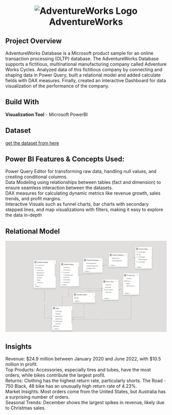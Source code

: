 <h1 id="top" align="center"> <img src="https://user-images.githubusercontent.com/55101825/127707951-a6566f0d-7e4e-459c-a9c4-84604b7385ba.png" alt="AdventureWorks Logo" width="115"> AdventureWorks </h1>

## Project Overview
AdventureWorks Database is a Microsoft product sample for an online transaction processing (OLTP) database. The AdventureWorks Database supports a fictitious, multinational manufacturing company called Adventure Works Cycles. Analyzed data of this fictitious company by connecting and shaping data in Power Query, built a relational model and added 
calculate fields with DAX measures. Finally, created an interactive Dashboard for data visualization of the performance of the company.

## Build With
**Visualization Tool** - Microsoft PowerBI

## Dataset
[get the dataset from here](https://www.kaggle.com/datasets/samolkin/adventure-works-sales?select=AdventureWorks+Calendar+Lookup.csv)

## Power BI Features & Concepts Used:
Power Query Editor for transforming raw data, handling null values, and creating conditional columns.<br>
Data Modeling using relationships between tables (fact and dimension) to ensure seamless interaction between the datasets.<br>
DAX measures for calculating dynamic metrics like revenue growth, sales trends, and profit margins.<br>
Interactive Visuals such as funnel charts, bar charts with secondary stepped lines, and map visualizations with filters, making it easy to explore the data in-depth

## Relational Model
![Image](https://github.com/renukadhule/Adventure_Works_PowerBI_Analysis/blob/main/Modelling.png)


## Insights
Revenue: $24.9 million between January 2020 and June 2022, with $10.5 million in profit.<br>
Top Products: Accessories, especially tires and tubes, have the most orders, while bikes contribute the largest profit.<br>
Returns: Clothing has the highest return rate, particularly shorts. The Road - 750 Black, 48 bike has an unusually high return rate of 4.23%.<br>
Market Insights: Most orders come from the United States, but Australia has a surprising number of orders.<br>
Seasonal Trends: December shows the largest spikes in revenue, likely due to Christmas sales.<br>
